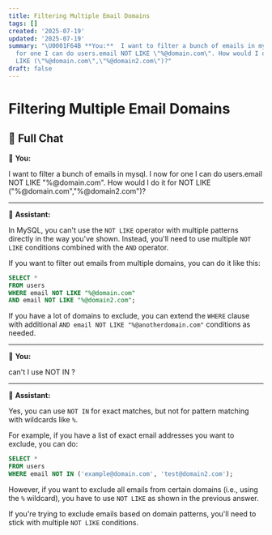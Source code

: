 ```yaml
---
title: Filtering Multiple Email Domains
tags: []
created: '2025-07-19'
updated: '2025-07-19'
summary: "\U0001F64B **You:**  I want to filter a bunch of emails in mysql. I now
  for one I can do users.email NOT LIKE \"%@domain.com\". How would I do it for NOT
  LIKE (\"%@domain.com\",\"%@domain2.com\")?"
draft: false
---
```


# Filtering Multiple Email Domains

## 🧠 Full Chat

🙋 **You:**

I want to filter a bunch of emails in mysql. I now for one I can do users.email NOT LIKE "%@domain.com". How would I do it for NOT LIKE ("%@domain.com","%@domain2.com")?

---

🤖 **Assistant:**

In MySQL, you can't use the `NOT LIKE` operator with multiple patterns directly in the way you've shown. Instead, you'll need to use multiple `NOT LIKE` conditions combined with the `AND` operator.

If you want to filter out emails from multiple domains, you can do it like this:

```sql
SELECT * 
FROM users 
WHERE email NOT LIKE "%@domain.com" 
AND email NOT LIKE "%@domain2.com";
```

If you have a lot of domains to exclude, you can extend the `WHERE` clause with additional `AND email NOT LIKE "%@anotherdomain.com"` conditions as needed.

---

🙋 **You:**

can't I use NOT IN ?

---

🤖 **Assistant:**

Yes, you can use `NOT IN` for exact matches, but not for pattern matching with wildcards like `%`.

For example, if you have a list of exact email addresses you want to exclude, you can do:

```sql
SELECT * 
FROM users 
WHERE email NOT IN ('example@domain.com', 'test@domain2.com');
```

However, if you want to exclude all emails from certain domains (i.e., using the `%` wildcard), you have to use `NOT LIKE` as shown in the previous answer.

If you're trying to exclude emails based on domain patterns, you'll need to stick with multiple `NOT LIKE` conditions.